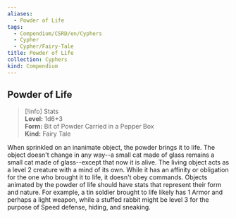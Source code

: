 ```yaml
---
aliases:
  - Powder of Life
tags:
  - Compendium/CSRD/en/Cyphers
  - Cypher
  - Cypher/Fairy-Tale
title: Powder of Life
collection: Cyphers
kind: Compendium
---
```

## Powder of Life  
>[!info] Stats  
> **Level:** 1d6+3  
> **Form:** Bit of Powder Carried in a Pepper Box  
> **Kind:** Fairy Tale
  
When sprinkled on an inanimate object, the powder brings it to life. The object doesn't change in any way--a small cat made of glass remains a small cat made of glass--except that now it is alive. The living object acts as a level 2 creature with a mind of its own. While it has an affinity or obligation for the one who brought it to life, it doesn't obey commands. Objects animated by the powder of life should have stats that represent their form and nature. For example, a tin soldier brought to life likely has 1 Armor and perhaps a light weapon, while a stuffed rabbit might be level 3 for the purpose of Speed defense, hiding, and sneaking.